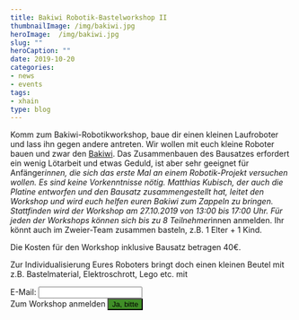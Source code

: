 ```yaml
---
title: Bakiwi Robotik-Bastelworkshop II 
thumbnailImage: /img/bakiwi.jpg
heroImage:  /img/bakiwi.jpg
slug: ""
heroCaption: ""
date: 2019-10-20
categories:
- news
- events
tags:
- xhain
type: blog
---
```


Komm zum Bakiwi-Robotikworkshop, baue dir einen kleinen Laufroboter und lass ihn gegen andere antreten. Wir wollen mit euch kleine Roboter bauen und zwar den [Bakiwi](https://github.com/ku3i/Bakiwi). Das Zusammenbauen des Bausatzes erfordert ein wenig Lötarbeit und etwas Geduld, ist aber sehr geeignet für Anfänger*innen, die sich das erste Mal an einem Robotik-Projekt versuchen wollen. Es sind keine Vorkenntnisse nötig. Matthias Kubisch, der auch die Platine entworfen und den Bausatz zusammengestellt hat, leitet den Workshop und wird euch helfen euren Bakiwi zum Zappeln zu bringen.
Stattfinden wird der Workshop am 27.10.2019 von 13:00 bis 17:00 Uhr. 
Für jeden der Workshops können sich bis zu 8 Teilnehmer*innen anmelden. Ihr könnt auch im Zweier-Team zusammen basteln, z.B. 1 Elter + 1 Kind.

Die Kosten für den Workshop inklusive Bausatz betragen 40€.

Zur Individualisierung Eures Roboters bringt doch einen kleinen Beutel mit z.B. Bastelmaterial, Elektroschrott, Lego etc. mit

<form action="https://formspree.io/xhain_hack_makespace@posteo.de"
      method="POST">
    <label for="email">E-Mail:
    	<input type="email" name="_replyto" title="E-Mail" required>
    </label><br>
    <label>Zum Workshop anmelden
    	<input type="submit" value="Ja, bitte" style="background:#408e27">
	</label><br>
</form>
